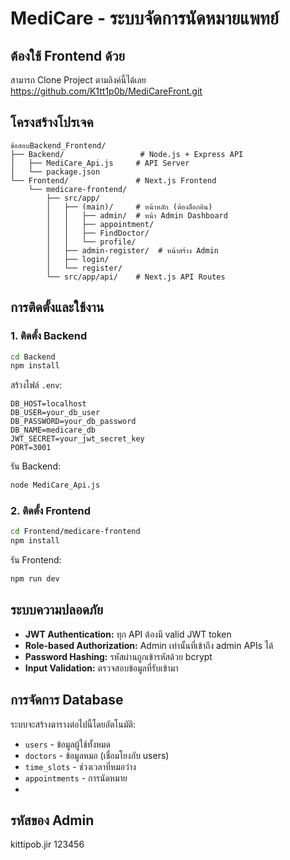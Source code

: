 # MediCare - ระบบจัดการนัดหมายแพทย์


## ต้องใช้ Frontend ด้วย
สามารถ Clone Project ตามลิงค์นี้ได้เลย https://github.com/K1tt1p0b/MediCareFront.git


## โครงสร้างโปรเจค

```
ข้อสอบBackend_Frontend/
├── Backend/                 # Node.js + Express API
│   ├── MediCare_Api.js     # API Server
│   └── package.json
└── Frontend/               # Next.js Frontend
    └── medicare-frontend/
        ├── src/app/
        │   ├── (main)/     # หน้าหลัก (ต้องล็อกอิน)
        │   │   ├── admin/  # หน้า Admin Dashboard
        │   │   ├── appointment/
        │   │   ├── FindDoctor/
        │   │   └── profile/
        │   ├── admin-register/  # หน้าสร้าง Admin
        │   ├── login/
        │   └── register/
        └── src/app/api/    # Next.js API Routes
```

## การติดตั้งและใช้งาน

### 1. ติดตั้ง Backend



```bash
cd Backend
npm install
```

สร้างไฟล์ `.env`:
```env
DB_HOST=localhost
DB_USER=your_db_user
DB_PASSWORD=your_db_password
DB_NAME=medicare_db
JWT_SECRET=your_jwt_secret_key
PORT=3001
```

รัน Backend:
```bash
node MediCare_Api.js
```

### 2. ติดตั้ง Frontend

```bash
cd Frontend/medicare-frontend
npm install
```

รัน Frontend:
```bash
npm run dev
```

## ระบบความปลอดภัย

- **JWT Authentication:** ทุก API ต้องมี valid JWT token
- **Role-based Authorization:** Admin เท่านั้นที่เข้าถึง admin APIs ได้
- **Password Hashing:** รหัสผ่านถูกเข้ารหัสด้วย bcrypt
- **Input Validation:** ตรวจสอบข้อมูลที่รับเข้ามา

## การจัดการ Database

ระบบจะสร้างตารางต่อไปนี้โดยอัตโนมัติ:

- `users` - ข้อมูลผู้ใช้ทั้งหมด
- `doctors` - ข้อมูลหมอ (เชื่อมโยงกับ users)
- `time_slots` - ช่วงเวลาที่หมอว่าง
- `appointments` - การนัดหมาย
- 
## รหัสของ Admin
kittipob.jir
123456


